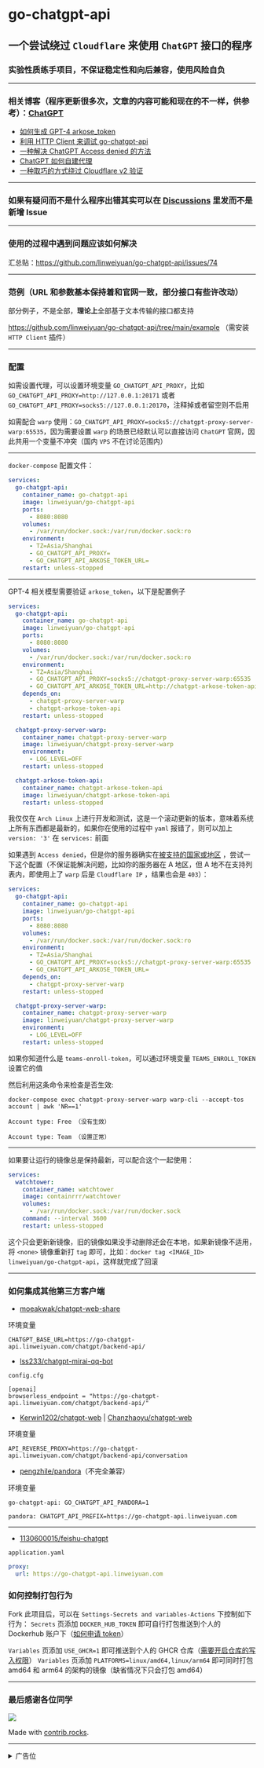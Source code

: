 # go-chatgpt-api

## 一个尝试绕过 `Cloudflare` 来使用 `ChatGPT` 接口的程序

### 实验性质练手项目，不保证稳定性和向后兼容，使用风险自负

---

### 相关博客（程序更新很多次，文章的内容可能和现在的不一样，供参考）：[ChatGPT](https://linweiyuan.github.io/categories/ChatGPT/)

- [如何生成 GPT-4 arkose_token](https://linweiyuan.github.io/2023/06/24/%E5%A6%82%E4%BD%95%E7%94%9F%E6%88%90-GPT-4-arkose-token.html)
- [利用 HTTP Client 来调试 go-chatgpt-api](https://linweiyuan.github.io/2023/06/18/%E5%88%A9%E7%94%A8-HTTP-Client-%E6%9D%A5%E8%B0%83%E8%AF%95-go-chatgpt-api.html)
- [一种解决 ChatGPT Access denied 的方法](https://linweiyuan.github.io/2023/04/15/%E4%B8%80%E7%A7%8D%E8%A7%A3%E5%86%B3-ChatGPT-Access-denied-%E7%9A%84%E6%96%B9%E6%B3%95.html)
- [ChatGPT 如何自建代理](https://linweiyuan.github.io/2023/04/08/ChatGPT-%E5%A6%82%E4%BD%95%E8%87%AA%E5%BB%BA%E4%BB%A3%E7%90%86.html)
- [一种取巧的方式绕过 Cloudflare v2 验证](https://linweiyuan.github.io/2023/03/14/%E4%B8%80%E7%A7%8D%E5%8F%96%E5%B7%A7%E7%9A%84%E6%96%B9%E5%BC%8F%E7%BB%95%E8%BF%87-Cloudflare-v2-%E9%AA%8C%E8%AF%81.html)

---

### 如果有疑问而不是什么程序出错其实可以在 [Discussions](https://github.com/linweiyuan/go-chatgpt-api/discussions) 里发而不是新增 Issue

---

### 使用的过程中遇到问题应该如何解决

汇总贴：https://github.com/linweiyuan/go-chatgpt-api/issues/74

---

### 范例（URL 和参数基本保持着和官网一致，部分接口有些许改动）

部分例子，不是全部，**理论上**全部基于文本传输的接口都支持

https://github.com/linweiyuan/go-chatgpt-api/tree/main/example （需安装 `HTTP Client` 插件）

---

### 配置

如需设置代理，可以设置环境变量 `GO_CHATGPT_API_PROXY`，比如 `GO_CHATGPT_API_PROXY=http://127.0.0.1:20171`
或者 `GO_CHATGPT_API_PROXY=socks5://127.0.0.1:20170`，注释掉或者留空则不启用

如需配合 `warp` 使用：`GO_CHATGPT_API_PROXY=socks5://chatgpt-proxy-server-warp:65535`，因为需要设置 `warp`
的场景已经默认可以直接访问 `ChatGPT` 官网，因此共用一个变量不冲突（国内 `VPS` 不在讨论范围内）

---

`docker-compose` 配置文件：

```yaml
services:
  go-chatgpt-api:
    container_name: go-chatgpt-api
    image: linweiyuan/go-chatgpt-api
    ports:
      - 8080:8080
    volumes:
      - /var/run/docker.sock:/var/run/docker.sock:ro
    environment:
      - TZ=Asia/Shanghai
      - GO_CHATGPT_API_PROXY=
      - GO_CHATGPT_API_ARKOSE_TOKEN_URL=
    restart: unless-stopped
```

---

GPT-4 相关模型需要验证 `arkose_token`，以下是配置例子

```yaml
services:
  go-chatgpt-api:
    container_name: go-chatgpt-api
    image: linweiyuan/go-chatgpt-api
    ports:
      - 8080:8080
    volumes:
      - /var/run/docker.sock:/var/run/docker.sock:ro
    environment:
      - TZ=Asia/Shanghai
      - GO_CHATGPT_API_PROXY=socks5://chatgpt-proxy-server-warp:65535
      - GO_CHATGPT_API_ARKOSE_TOKEN_URL=http://chatgpt-arkose-token-api:65526
    depends_on:
      - chatgpt-proxy-server-warp
      - chatgpt-arkose-token-api
    restart: unless-stopped

  chatgpt-proxy-server-warp:
    container_name: chatgpt-proxy-server-warp
    image: linweiyuan/chatgpt-proxy-server-warp
    environment:
      - LOG_LEVEL=OFF
    restart: unless-stopped

  chatgpt-arkose-token-api:
    container_name: chatgpt-arkose-token-api
    image: linweiyuan/chatgpt-arkose-token-api
    restart: unless-stopped
```

我仅仅在 `Arch Linux` 上进行开发和测试，这是一个滚动更新的版本，意味着系统上所有东西都是最新的，如果你在使用的过程中 `yaml`
报错了，则可以加上 `version: '3'` 在 `services:` 前面

如果遇到 `Access denied`，但是你的服务器确实在[被支持的国家或地区](https://platform.openai.com/docs/supported-countries)
，尝试一下这个配置（不保证能解决问题，比如你的服务器在 A 地区，但 A 地不在支持列表内，即使用上了 `warp` 后是 `Cloudflare IP`
，结果也会是 `403`）：

```yaml
services:
  go-chatgpt-api:
    container_name: go-chatgpt-api
    image: linweiyuan/go-chatgpt-api
    ports:
      - 8080:8080
    volumes:
      - /var/run/docker.sock:/var/run/docker.sock:ro
    environment:
      - TZ=Asia/Shanghai
      - GO_CHATGPT_API_PROXY=socks5://chatgpt-proxy-server-warp:65535
      - GO_CHATGPT_API_ARKOSE_TOKEN_URL=
    depends_on:
      - chatgpt-proxy-server-warp
    restart: unless-stopped

  chatgpt-proxy-server-warp:
    container_name: chatgpt-proxy-server-warp
    image: linweiyuan/chatgpt-proxy-server-warp
    environment:
      - LOG_LEVEL=OFF
    restart: unless-stopped
```

如果你知道什么是 `teams-enroll-token`，可以通过环境变量 `TEAMS_ENROLL_TOKEN` 设置它的值

然后利用这条命令来检查是否生效:

`docker-compose exec chatgpt-proxy-server-warp warp-cli --accept-tos account | awk 'NR==1'`

```
Account type: Free （没有生效）

Account type: Team （设置正常）
```

---

如果要让运行的镜像总是保持最新，可以配合这个一起使用：

```yaml
services:
  watchtower:
    container_name: watchtower
    image: containrrr/watchtower
    volumes:
      - /var/run/docker.sock:/var/run/docker.sock
    command: --interval 3600
    restart: unless-stopped
```

这个只会更新新镜像，旧的镜像如果没手动删除还会在本地，如果新镜像不适用，将 `<none>` 镜像重新打 `tag`
即可，比如：`docker tag <IMAGE_ID> linweiyuan/go-chatgpt-api`，这样就完成了回滚

---

### 如何集成其他第三方客户端

- [moeakwak/chatgpt-web-share](https://github.com/moeakwak/chatgpt-web-share)

环境变量

```
CHATGPT_BASE_URL=https://go-chatgpt-api.linweiyuan.com/chatgpt/backend-api/
```

- [lss233/chatgpt-mirai-qq-bot](https://github.com/lss233/chatgpt-mirai-qq-bot)

`config.cfg`

```
[openai]
browserless_endpoint = "https://go-chatgpt-api.linweiyuan.com/chatgpt/backend-api/"
```

- [Kerwin1202/chatgpt-web](https://github.com/Kerwin1202/chatgpt-web) | [Chanzhaoyu/chatgpt-web](https://github.com/Chanzhaoyu/chatgpt-web)

环境变量

```
API_REVERSE_PROXY=https://go-chatgpt-api.linweiyuan.com/chatgpt/backend-api/conversation
```

- [pengzhile/pandora](https://github.com/pengzhile/pandora)（不完全兼容）

环境变量

```
go-chatgpt-api: GO_CHATGPT_API_PANDORA=1

pandora: CHATGPT_API_PREFIX=https://go-chatgpt-api.linweiyuan.com
```

---

- [1130600015/feishu-chatgpt](https://github.com/1130600015/feishu-chatgpt)

`application.yaml`

```yaml
proxy:
  url: https://go-chatgpt-api.linweiyuan.com
```

### 如何控制打包行为

Fork 此项目后，可以在 `Settings-Secrets and variables-Actions` 下控制如下行为：
`Secrets` 页添加 `DOCKER_HUB_TOKEN` 即可自行打包推送到个人的 Dockerhub
账户下（[如何申请 token](https://docs.docker.com/docker-hub/access-tokens/)）

`Variables` 页添加 `USE_GHCR=1` 即可推送到个人的 GHCR
仓库（[需要开启仓库的写入权限](https://stackoverflow.com/questions/75926611/github-workflow-to-push-docker-image-to-ghcr-io)）
`Variables` 页添加 `PLATFORMS=linux/amd64,linux/arm64` 即可同时打包 amd64 和 arm64 的架构的镜像（缺省情况下只会打包
amd64）

---

### 最后感谢各位同学

<!--suppress HtmlRequiredAltAttribute -->
<a href="https://github.com/linweiyuan/go-chatgpt-api/graphs/contributors">
  <img src="https://contrib.rocks/image?repo=linweiyuan/go-chatgpt-api" />
</a>

Made with [contrib.rocks](https://contrib.rocks).

---

<details>

<summary>广告位</summary>

---

个人微信（没有验证，谁都能加，添加即通过，不用打招呼，直接把问题发出来，日常和私人问题不聊，不进群；可以解答程序使用问题，但最好自己要有一定的基础；可以远程调试，仅限 `SSH`
或`ToDesk`，但不保证能解决）：

![](https://linweiyuan.github.io/about/mmqrcode.png)

---

微信赞赏码（经济条件允许的可以考虑支持下）：

![](https://linweiyuan.github.io/about/mm_reward_qrcode.png)

</details>
